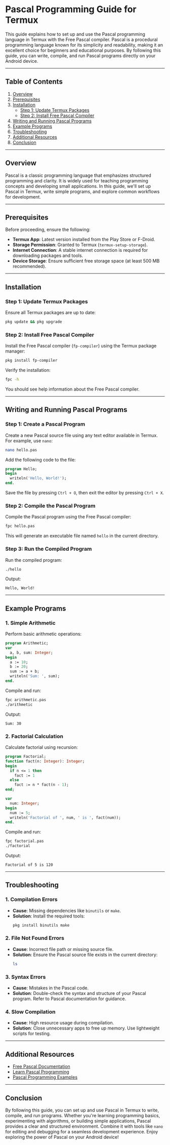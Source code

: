 # Pascal Programming Guide for Termux

This guide explains how to set up and use the Pascal programming language in Termux with the Free Pascal compiler. Pascal is a procedural programming language known for its simplicity and readability, making it an excellent choice for beginners and educational purposes. By following this guide, you can write, compile, and run Pascal programs directly on your Android device.

---

## Table of Contents

1. [Overview](#overview)
2. [Prerequisites](#prerequisites)
3. [Installation](#installation)
   - [Step 1: Update Termux Packages](#step-1-update-termux-packages)
   - [Step 2: Install Free Pascal Compiler](#step-2-install-free-pascal-compiler)
4. [Writing and Running Pascal Programs](#writing-and-running-pascal-programs)
5. [Example Programs](#example-programs)
6. [Troubleshooting](#troubleshooting)
7. [Additional Resources](#additional-resources)
8. [Conclusion](#conclusion)

---

## Overview

Pascal is a classic programming language that emphasizes structured programming and clarity. It is widely used for teaching programming concepts and developing small applications. In this guide, we'll set up Pascal in Termux, write simple programs, and explore common workflows for development.

---

## Prerequisites

Before proceeding, ensure the following:

- **Termux App**: Latest version installed from the Play Store or F-Droid.
- **Storage Permission**: Granted to Termux (`termux-setup-storage`).
- **Internet Connection**: A stable internet connection is required for downloading packages and tools.
- **Device Storage**: Ensure sufficient free storage space (at least 500 MB recommended).

---

## Installation

### Step 1: Update Termux Packages
Ensure all Termux packages are up to date:
```bash
pkg update && pkg upgrade
```

### Step 2: Install Free Pascal Compiler
Install the Free Pascal compiler (`fp-compiler`) using the Termux package manager:
```bash
pkg install fp-compiler
```

Verify the installation:
```bash
fpc -h
```
You should see help information about the Free Pascal compiler.

---

## Writing and Running Pascal Programs

### Step 1: Create a Pascal Program
Create a new Pascal source file using any text editor available in Termux. For example, use `nano`:
```bash
nano hello.pas
```

Add the following code to the file:
```pascal
program Hello;
begin
  writeln('Hello, World!');
end.
```

Save the file by pressing `Ctrl + O`, then exit the editor by pressing `Ctrl + X`.

### Step 2: Compile the Pascal Program
Compile the Pascal program using the Free Pascal compiler:
```bash
fpc hello.pas
```

This will generate an executable file named `hello` in the current directory.

### Step 3: Run the Compiled Program
Run the compiled program:
```bash
./hello
```

Output:
```
Hello, World!
```

---

## Example Programs

### 1. Simple Arithmetic
Perform basic arithmetic operations:
```pascal
program Arithmetic;
var
  a, b, sum: Integer;
begin
  a := 10;
  b := 20;
  sum := a + b;
  writeln('Sum: ', sum);
end.
```

Compile and run:
```bash
fpc arithmetic.pas
./arithmetic
```

Output:
```
Sum: 30
```

### 2. Factorial Calculation
Calculate factorial using recursion:
```pascal
program Factorial;
function fact(n: Integer): Integer;
begin
  if n <= 1 then
    fact := 1
  else
    fact := n * fact(n - 1);
end;

var
  num: Integer;
begin
  num := 5;
  writeln('Factorial of ', num, ' is ', fact(num));
end.
```

Compile and run:
```bash
fpc factorial.pas
./factorial
```

Output:
```
Factorial of 5 is 120
```

---

## Troubleshooting

### 1. Compilation Errors
- **Cause**: Missing dependencies like `binutils` or `make`.
- **Solution**:
  Install the required tools:
  ```bash
  pkg install binutils make
  ```

### 2. File Not Found Errors
- **Cause**: Incorrect file path or missing source file.
- **Solution**:
  Ensure the Pascal source file exists in the current directory:
  ```bash
  ls
  ```

### 3. Syntax Errors
- **Cause**: Mistakes in the Pascal code.
- **Solution**:
  Double-check the syntax and structure of your Pascal program. Refer to Pascal documentation for guidance.

### 4. Slow Compilation
- **Cause**: High resource usage during compilation.
- **Solution**:
  Close unnecessary apps to free up memory.
  Use lightweight scripts for testing.

---

## Additional Resources

- [Free Pascal Documentation](https://www.freepascal.org/docs.var)
- [Learn Pascal Programming](https://www.tutorialspoint.com/pascal/index.htm)
- [Pascal Programming Examples](https://rosettacode.org/wiki/Category:Pascal)

---

## Conclusion

By following this guide, you can set up and use Pascal in Termux to write, compile, and run programs. Whether you're learning programming basics, experimenting with algorithms, or building simple applications, Pascal provides a clear and structured environment. Combine it with tools like `nano` for editing and debugging for a seamless development experience. Enjoy exploring the power of Pascal on your Android device!